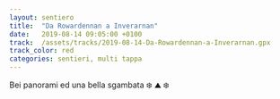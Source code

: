 ```yaml
---
layout: sentiero
title:  "Da Rowardennan a Inverarnan"
date:   2019-08-14 09:05:00 +0100
track:  /assets/tracks/2019-08-14-Da-Rowardennan-a-Inverarnan.gpx
track_color: red
categories: sentieri, multi tappa
---
```


Bei panorami ed una bella sgambata :snowflake: :mountain: :snowflake: